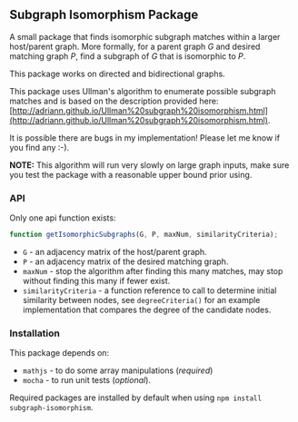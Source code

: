 ## Subgraph Isomorphism Package

A small package that finds isomorphic subgraph matches within a larger host/parent graph. More formally, for a parent graph $G$ and desired matching graph $P$, find a subgraph of $G$ that is isomorphic to $P$.

This package works on directed and bidirectional graphs.

This package uses Ullman's algorithm to enumerate possible subgraph matches and is based on the description provided here: [http://adriann.github.io/Ullman%20subgraph%20isomorphism.html](http://adriann.github.io/Ullman%20subgraph%20isomorphism.html).

It is possible there are bugs in my implementation! Please let me know if you find any :-).

**NOTE:** This algorithm will run very slowly on large graph inputs, make sure you test the package with a reasonable upper bound prior using.

### API

Only one api function exists:

```JavaScript
function getIsomorphicSubgraphs(G, P, maxNum, similarityCriteria);
```

* `G` - an adjacency matrix of the host/parent graph.
* `P` - an adjacency matrix of the desired matching graph.
* `maxNum` - stop the algorithm after finding this many matches, may stop without finding this many if fewer exist.
* `similarityCriteria` - a function reference to call to determine initial similarity between nodes, see `degreeCriteria()` for an example implementation that compares the degree of the candidate nodes.


### Installation

This package depends on:

* `mathjs` - to do some array manipulations (*required*)
* `mocha` - to run unit tests (*optional*).

Required packages are installed by default when using `npm install subgraph-isomorphism`.
